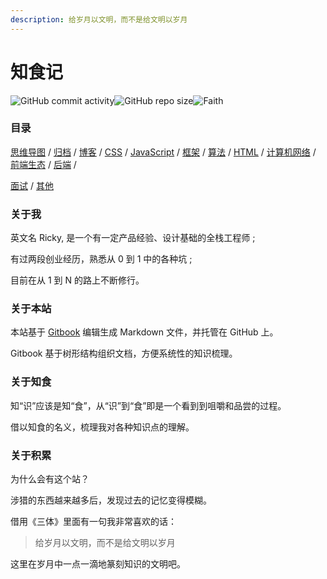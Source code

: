 ```yaml
---
description: 给岁月以文明，而不是给文明以岁月
---
```


# 知食记

![GitHub commit activity](https://img.shields.io/github/commit-activity/w/imrickywong/mind)![GitHub repo size](https://img.shields.io/github/repo-size/imrickywong/mind)![Faith](https://img.shields.io/badge/DO%20HAVE%20THE%20FAITH-yes-blue)

### 目录

[思维导图](mind-maps.md) / [归档](archive.md) / [博客](blog/) / [CSS](css/css-basis/) / [JavaScript](javascript/js-concept/) / [框架](framework/vue-1/) / [算法](algorithm/suan-fa-yu-shu-ju-jie-gou/) / [HTML](html/dom/) / [计算机网络](network/liu-lan-qi/) / [前端生态](frontend-ecosystem/webpack/) / [后端](backend/node/) / 

[面试](interview/inverview-record/) / [其他](other/linux/)

### 关于我

英文名 Ricky, 是一个有一定产品经验、设计基础的全栈工程师 ;

有过两段创业经历，熟悉从 0 到 1 中的各种坑 ; 

目前在从 1 到 N 的路上不断修行。

### 关于本站

本站基于 [Gitbook](https://gitbook.com) 编辑生成 Markdown 文件，并托管在 GitHub 上。

Gitbook 基于树形结构组织文档，方便系统性的知识梳理。

### 关于知食 

知“识”应该是知“食”，从“识”到“食”即是一个看到到咀嚼和品尝的过程。

借以知食的名义，梳理我对各种知识点的理解。

### 关于积累

为什么会有这个站？ 

涉猎的东西越来越多后，发现过去的记忆变得模糊。

借用《三体》里面有一句我非常喜欢的话：

> 给岁月以文明，而不是给文明以岁月

这里在岁月中一点一滴地篆刻知识的文明吧。

